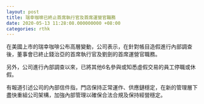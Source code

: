 ```yaml
---
layout: post
title: 瑞幸咖啡已終止首席執行官及首席運營官職務
date: 2020-05-13 11:28:08.000000000 +08:00
categories: rthk
---
```


在美國上市的瑞幸咖啡公布高層變動，公司表示，在針對帳目造假進行內部調查後，董事會已終止錢治亞的首席執行官及劉劍的首席運營官職務。

另外，公司進行內部調查以來，已將其他6名參與或知悉虛假交易的員工停職或休假。

有報道引述公司的內部信件指，門店保持正常運作、供應鏈穩定，在新的管理層下盡快重組公司架構，加強內部管理以確保合法合規及保持經營穩定。
